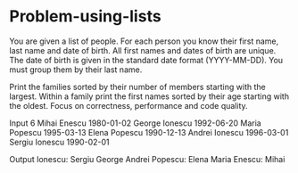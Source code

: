 # Problem-using-lists
You are given a list of people. For each person you know their first name, last name and date of birth. All first names and dates of birth are unique. The date of birth is given in the standard date format (YYYY-MM-DD).
You must group them by their last name.

Print the families sorted by their number of members starting with the largest.
Within a family print the first names sorted by their age starting with the oldest.
Focus on correctness, performance and code quality.

Input
6
Mihai Enescu 1980-01-02
George Ionescu 1992-06-20
Maria Popescu 1995-03-13
Elena Popescu 1990-12-13
Andrei Ionescu 1996-03-01
Sergiu Ionescu 1990-02-01

Output
Ionescu: Sergiu George Andrei
Popescu: Elena Maria
Enescu: Mihai
